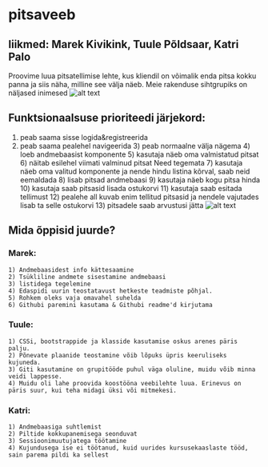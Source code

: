 # pitsaveeb

## liikmed: Marek Kivikink, Tuule Põldsaar, Katri Palo
Proovime luua pitsatellimise lehte, kus kliendil on võimalik enda pitsa kokku panna ja siis näha, milline see välja näeb.
Meie rakenduse sihtgrupiks on näljased inimesed
![alt text](https://i.imgur.com/71gSlr6.jpg)
## Funktsionaalsuse prioriteedi järjekord:
  1) peab saama sisse logida&registreerida
  2) peab saama pealehel navigeerida
	3) peab normaalne välja nägema
	4) loeb andmebaasist komponente
	5) kasutaja näeb oma valmistatud pitsat
	6) näitab esilehel viimati valminud pitsat
	Need tegemata
	7) kasutaja näeb oma valitud komponente ja nende hindu listina kõrval, saab neid eemaldada
	8) lisab pitsad andmebaasi
	9) kasutaja näeb kogu pitsa hinda
	10) kasutaja saab pitsasid lisada ostukorvi
	11) kasutaja saab esitada tellimust
	12) pealehe all kuvab enim tellitud pitsasid ja nendele vajutades lisab ta selle ostukorvi
	13) pitsadele saab arvustusi jätta
![alt text](https://i.imgur.com/Nr3cU2V.jpg)

## Mida õppisid juurde?

### Marek: 
	1) Andmebaasidest info kättesaamine
	2) Tsükliline andmete sisestamine andmebaasi
	3) listidega tegelemine
	4) Edaspidi uurin teostatavust hetkeste teadmiste põhjal.
	5) Rohkem oleks vaja omavahel suhelda
	6) Githubi paremini kasutama & Githubi readme'd kirjutama

### Tuule:
	1) CSSi, bootstrappide ja klasside kasutamise oskus arenes päris palju. 
	2) Põnevate plaanide teostamine võib lõpuks üpris keeruliseks kujuneda. 
	3) Giti kasutamine on grupitööde puhul väga oluline, muidu võib minna veidi lappesse.
	4) Muidu oli lahe proovida koostööna veebilehte luua. Erinevus on päris suur, kui teha midagi üksi või mitmekesi.

### Katri:
	1) Andmebaasiga suhtlemist
	2) Piltide kokkupanemisega seonduvat
	3) Sessioonimuutujatega töötamine
	4) Kujundusega ise ei töötanud, kuid uurides kursusekaaslaste tööd, sain parema pildi ka sellest
	

